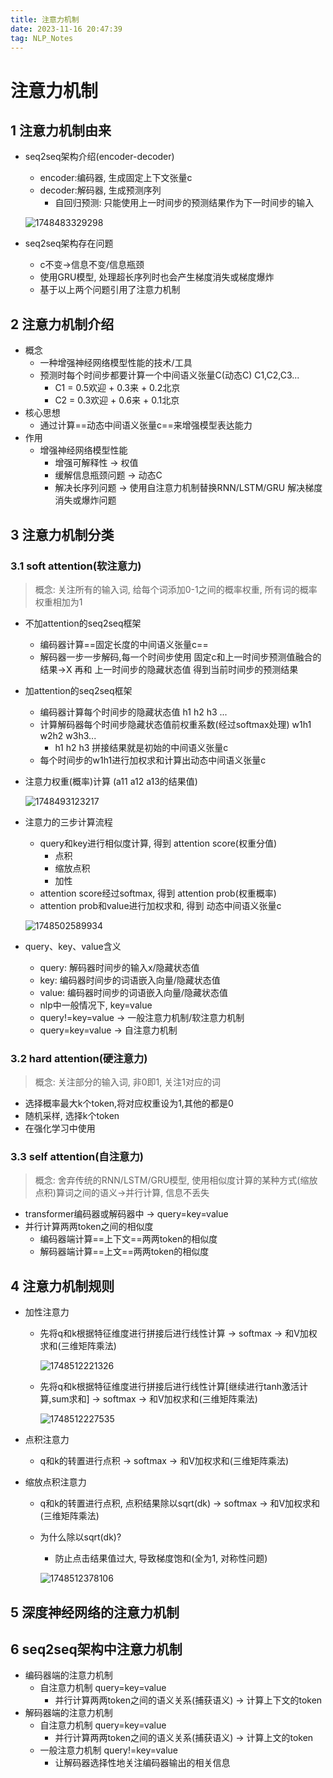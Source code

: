 ```yaml
---
title: 注意力机制
date: 2023-11-16 20:47:39
tag: NLP_Notes
---
```


# 注意力机制

## 1 注意力机制由来

- seq2seq架构介绍(encoder-decoder)

  - encoder:编码器, 生成固定上下文张量c
  - decoder:解码器, 生成预测序列
    - 自回归预测: 只能使用上一时间步的预测结果作为下一时间步的输入

  ![1748483329298](1748483329298.png)

- seq2seq架构存在问题

  - c不变->信息不变/信息瓶颈
  - 使用GRU模型, 处理超长序列时也会产生梯度消失或梯度爆炸
  - 基于以上两个问题引用了注意力机制

## 2 注意力机制介绍

- 概念
  - 一种增强神经网络模型性能的技术/工具
  - 预测时每个时间步都要计算一个中间语义张量C(动态C) C1,C2,C3...
    - C1 = 0.5欢迎 + 0.3来 + 0.2北京
    - C2 = 0.3欢迎 + 0.6来 + 0.1北京
- 核心思想
  - 通过计算==动态中间语义张量c==来增强模型表达能力
- 作用
  - 增强神经网络模型性能
    - 增强可解释性 -> 权值
    - 缓解信息瓶颈问题 -> 动态C
    - 解决长序列问题 -> 使用自注意力机制替换RNN/LSTM/GRU 解决梯度消失或爆炸问题

## 3 注意力机制分类

### 3.1 soft attention(软注意力)

> 概念: 关注所有的输入词, 给每个词添加0-1之间的概率权重, 所有词的概率权重相加为1

- 不加attention的seq2seq框架

  - 编码器计算==固定长度的中间语义张量c==
  - 解码器一步一步解码,每一个时间步使用 固定c和上一时间步预测值融合的结果->X 再和 上一时间步的隐藏状态值 得到当前时间步的预测结果

- 加attention的seq2seq框架

  - 编码器计算每个时间步的隐藏状态值 h1 h2 h3 ...
  - 计算解码器每个时间步隐藏状态值前权重系数(经过softmax处理)  w1h1 w2h2 w3h3...
    - h1 h2 h3 拼接结果就是初始的中间语义张量c
  - 每个时间步的w1h1进行加权求和计算出动态中间语义张量c

- 注意力权重(概率)计算 (a11 a12 a13的结果值)

  ![1748493123217](1748493123217.png)

- 注意力的三步计算流程

  - query和key进行相似度计算, 得到 attention score(权重分值)
    - 点积
    - 缩放点积
    - 加性
  - attention score经过softmax, 得到 attention prob(权重概率)
  - attention prob和value进行加权求和, 得到 动态中间语义张量c

  ![1748502589934](1748502589934.png)

- query、key、value含义

  - query: 解码器时间步的输入x/隐藏状态值
  - key: 编码器时间步的词语嵌入向量/隐藏状态值
  - value: 编码器时间步的词语嵌入向量/隐藏状态值
  - nlp中一般情况下, key=value
  - query!=key=value -> 一般注意力机制/软注意力机制
  - query=key=value -> 自注意力机制

### 3.2 hard attention(硬注意力)

> 概念: 关注部分的输入词, 非0即1, 关注1对应的词

- 选择概率最大k个token,将对应权重设为1,其他的都是0
- 随机采样, 选择k个token
- 在强化学习中使用

### 3.3 self attention(自注意力)

> 概念: 舍弃传统的RNN/LSTM/GRU模型, 使用相似度计算的某种方式(缩放点积)算词之间的语义->并行计算, 信息不丢失

- transformer编码器或解码器中 -> query=key=value
- 并行计算两两token之间的相似度
  - 编码器端计算==上下文==两两token的相似度
  - 解码器端计算==上文==两两token的相似度

## 4 注意力机制规则

- 加性注意力

  - 先将q和k根据特征维度进行拼接后进行线性计算 -> softmax -> 和V加权求和(三维矩阵乘法)

    ![1748512221326](1748512221326.png)

  - 先将q和k根据特征维度进行拼接后进行线性计算[继续进行tanh激活计算,sum求和] -> softmax -> 和V加权求和(三维矩阵乘法)

    ![1748512227535](1748512227535.png)

- 点积注意力

  - q和k的转置进行点积 -> softmax -> 和V加权求和(三维矩阵乘法)

- 缩放点积注意力

  - q和k的转置进行点积, 点积结果除以sqrt(dk) -> softmax -> 和V加权求和(三维矩阵乘法)

  - 为什么除以sqrt(dk)?

    - 防止点击结果值过大, 导致梯度饱和(全为1, 对称性问题)

    ![1748512378106](1748512378106.png)

## 5 深度神经网络的注意力机制



## 6 seq2seq架构中注意力机制

- 编码器端的注意力机制
  - 自注意力机制 query=key=value
    - 并行计算两两token之间的语义关系(捕获语义) -> 计算上下文的token
- 解码器端的注意力机制
  - 自注意力机制 query=key=value
    - 并行计算两两token之间的语义关系(捕获语义) -> 计算上文的token
  - 一般注意力机制 query!=key=value
    - 让解码器选择性地关注编码器输出的相关信息





































